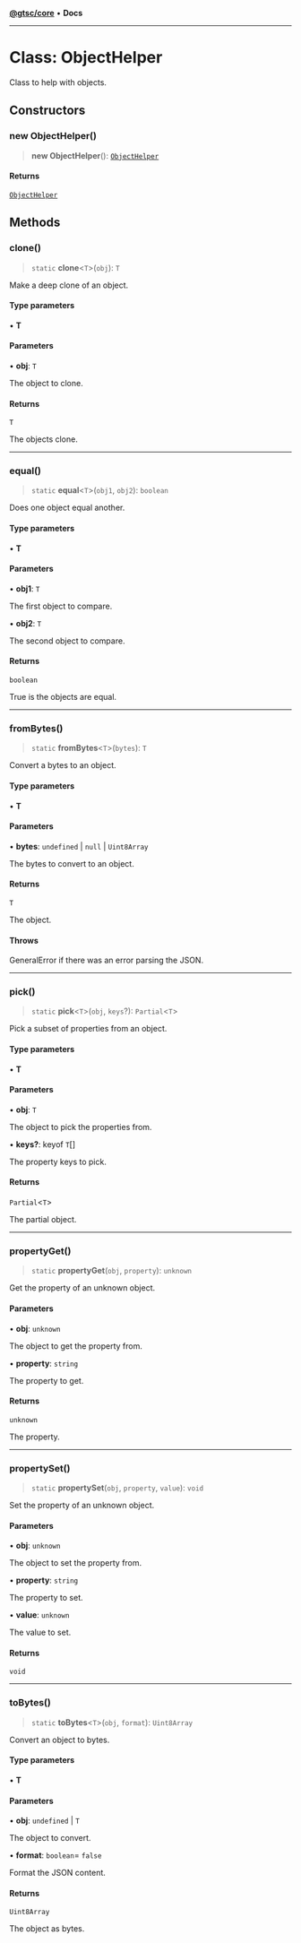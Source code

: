 [**@gtsc/core**](../README.md) • **Docs**

***

# Class: ObjectHelper

Class to help with objects.

## Constructors

### new ObjectHelper()

> **new ObjectHelper**(): [`ObjectHelper`](ObjectHelper.md)

#### Returns

[`ObjectHelper`](ObjectHelper.md)

## Methods

### clone()

> `static` **clone**\<`T`\>(`obj`): `T`

Make a deep clone of an object.

#### Type parameters

• **T**

#### Parameters

• **obj**: `T`

The object to clone.

#### Returns

`T`

The objects clone.

***

### equal()

> `static` **equal**\<`T`\>(`obj1`, `obj2`): `boolean`

Does one object equal another.

#### Type parameters

• **T**

#### Parameters

• **obj1**: `T`

The first object to compare.

• **obj2**: `T`

The second object to compare.

#### Returns

`boolean`

True is the objects are equal.

***

### fromBytes()

> `static` **fromBytes**\<`T`\>(`bytes`): `T`

Convert a bytes to an object.

#### Type parameters

• **T**

#### Parameters

• **bytes**: `undefined` \| `null` \| `Uint8Array`

The bytes to convert to an object.

#### Returns

`T`

The object.

#### Throws

GeneralError if there was an error parsing the JSON.

***

### pick()

> `static` **pick**\<`T`\>(`obj`, `keys`?): `Partial`\<`T`\>

Pick a subset of properties from an object.

#### Type parameters

• **T**

#### Parameters

• **obj**: `T`

The object to pick the properties from.

• **keys?**: keyof `T`[]

The property keys to pick.

#### Returns

`Partial`\<`T`\>

The partial object.

***

### propertyGet()

> `static` **propertyGet**(`obj`, `property`): `unknown`

Get the property of an unknown object.

#### Parameters

• **obj**: `unknown`

The object to get the property from.

• **property**: `string`

The property to get.

#### Returns

`unknown`

The property.

***

### propertySet()

> `static` **propertySet**(`obj`, `property`, `value`): `void`

Set the property of an unknown object.

#### Parameters

• **obj**: `unknown`

The object to set the property from.

• **property**: `string`

The property to set.

• **value**: `unknown`

The value to set.

#### Returns

`void`

***

### toBytes()

> `static` **toBytes**\<`T`\>(`obj`, `format`): `Uint8Array`

Convert an object to bytes.

#### Type parameters

• **T**

#### Parameters

• **obj**: `undefined` \| `T`

The object to convert.

• **format**: `boolean`= `false`

Format the JSON content.

#### Returns

`Uint8Array`

The object as bytes.
